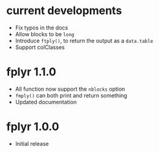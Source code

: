 # current developments

* Fix typos in the docs
* Allow blocks to be `long`
* Introduce `ftply()`, to return the output as a `data.table`
* Support colClasses

# fplyr 1.1.0

* All function now support the `nblocks` option
* `fmply()` can both print and return something
* Updated documentation

# fplyr 1.0.0

* Initial release
